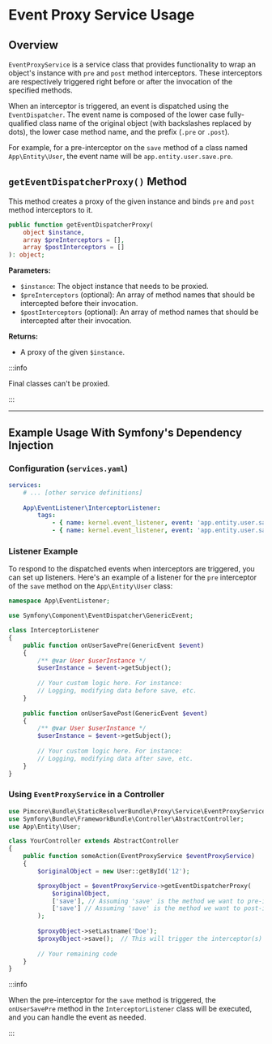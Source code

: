 
# Event Proxy Service Usage

## Overview

`EventProxyService` is a service class that provides functionality to wrap an object's instance with `pre` and `post` method interceptors. These interceptors are respectively triggered right before or after the invocation of the specified methods.

When an interceptor is triggered, an event is dispatched using the `EventDispatcher`. The event name is composed of the lower case fully-qualified class name of the original object (with backslashes replaced by dots), the lower case method name, and the prefix (`.pre` or `.post`).

For example, for a pre-interceptor on the `save` method of a class named `App\Entity\User`, the event name will be `app.entity.user.save.pre`.

## `getEventDispatcherProxy()` Method


This method creates a proxy of the given instance and binds `pre` and `post` method interceptors to it.

```php
public function getEventDispatcherProxy(
    object $instance,
    array $preInterceptors = [],
    array $postInterceptors = []
): object;
```

**Parameters:**

- `$instance`: The object instance that needs to be proxied.
- `$preInterceptors` (optional): An array of method names that should be intercepted before their invocation.
- `$postInterceptors` (optional): An array of method names that should be intercepted after their invocation.

**Returns:**

- A proxy of the given `$instance`.

:::info 

Final classes can't be proxied.

:::

---

## Example Usage With Symfony's Dependency Injection

### Configuration (`services.yaml`)

```yaml
services:
    # ... [other service definitions]
    
    App\EventListener\InterceptorListener:
        tags:
            - { name: kernel.event_listener, event: 'app.entity.user.save.pre', method: 'onUserSavePre' }
            - { name: kernel.event_listener, event: 'app.entity.user.save.post', method: 'onUserSavePost' }
```

### Listener Example

To respond to the dispatched events when interceptors are triggered, you can set up listeners. Here's an example of a listener for the `pre` interceptor of the `save` method on the `App\Entity\User` class:

```php
namespace App\EventListener;

use Symfony\Component\EventDispatcher\GenericEvent;

class InterceptorListener
{
    public function onUserSavePre(GenericEvent $event)
    {
        /** @var User $userInstance */
        $userInstance = $event->getSubject();
        
        // Your custom logic here. For instance:
        // Logging, modifying data before save, etc.
    }
    
    public function onUserSavePost(GenericEvent $event)
    {
        /** @var User $userInstance */
        $userInstance = $event->getSubject();
        
        // Your custom logic here. For instance:
        // Logging, modifying data after save, etc.
    }
}
```

### Using `EventProxyService` in a Controller

```php
use Pimcore\Bundle\StaticResolverBundle\Proxy\Service\EventProxyService;
use Symfony\Bundle\FrameworkBundle\Controller\AbstractController;
use App\Entity\User;

class YourController extends AbstractController
{
    public function someAction(EventProxyService $eventProxyService)
    {
        $originalObject = new User::getById('12');

        $proxyObject = $eventProxyService->getEventDispatcherProxy(
            $originalObject,
            ['save'], // Assuming 'save' is the method we want to pre-intercept
            ['save'] // Assuming 'save' is the method we want to post-intercept
        );
        
        $proxyObject->setLastname('Doe');
        $proxyObject->save();  // This will trigger the interceptor(s) for the save method
        
        // Your remaining code
    }
}
```

:::info

When the pre-interceptor for the `save` method is triggered, the `onUserSavePre` method in the `InterceptorListener` class will be executed, and you can handle the event as needed.

:::
